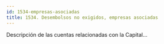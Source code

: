 ```yaml
---
id: 1534-empresas-asociadas
title: 1534. Desembolsos no exigidos, empresas asociadas
---
```

Descripción de las cuentas relacionadas con la Capital...
